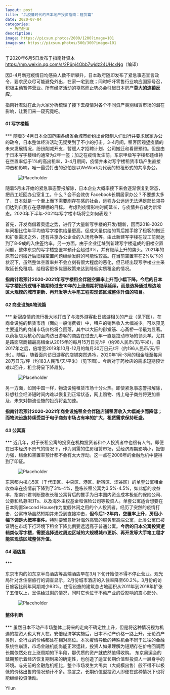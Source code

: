```yaml
---
layout: post
title: "后疫情时代的日本地产投资指南：租赁篇"
date: 2020-07-04
categories:
  - 角色扮演
description:
image: https://picsum.photos/2000/1200?image=101
image-sm: https://picsum.photos/500/300?image=101
---
```

于2020年6月5日发布于指南针资本
<a href="https://mp.weixin.qq.com/s/2P6nj4Obb7wjdz24UHcxNg">https://mp.weixin.qq.com/s/2P6nj4Obb7wjdz24UHcxNg</a>（编译）

因3-4月新冠疫情日均感染人数不断攀升，日本政府随即发布了紧急事态宣言政令<!--break-->，要求民众尽可能避免外出，在家一宅到底；同时呼吁零售行业响应国家号召，积极主动暂停营业。所有经济活动的戛然而止势必会引起日本房产<b>莫大的连锁反应</b>。

指南针君就在此为大家分析梳理了接下去疫情对各个不同资产类别租赁市场的潜在影响，让我们来一窥究竟吧。

<h4><i>01 </i>写字楼篇</h4>
***
随着3-4月日本全国范围各级省会城市纷纷出台限制人们出行并要求居家办公的政令，日本整体经济活动无疑受到了不小的打击。3-4月间，租客因观望疫情的未来发展情况，纷纷削减开支，暂缓人才招聘计划、公司搬迁和看房预约。但是由于日本写字楼租约通常为2年一签；加之在疫情发生前，东京甲级写字楼都还维持在空置率低于1%的高出租率，3-4月期间，疫情并未对写字楼租赁市场产生直接冲击和影响，唯一最受打击的恐怕是以WeWork为代表的短租形式的共享办公。

<figure>
  <img src="https://i.loli.net/2020/09/19/9oJmiN6yAwMd2xz.png" alt="Placeholder"/>
  <!--<figcaption>Gentrify cray pug authentic, cliche listicle actually subway tile woke semiotics af.</figcaption>-->
</figure>

随着5月末开始的紧急事态警报解除，日本企业大概率接下来会逐渐恢复到常态，把员工赶回办公室复工。什么？会不会效仿 Facebook长期居家办公？不要想太多了，日本就是一个至上而下需要刷存在感的社会，远程办公远远无法满足部长领导们达到自我存在感爆棚的目标。
考虑到疫情影响时间延长，与疫情共存成为新常态。2020年下半年-2021年写字楼市场将会如何表现？


首先，开发商借着奥运之势，进行了大量新写字楼的开发/翻新，因而2018-2020年间相比往年平均值写字楼供给量更高。促成大量供给的背后推手除了租客的搬迁和扩张需求之外，还有共享办公企业的入场竞争等。由此新建写字楼在竣工前就达到了8-9成的入住签约率。另一方面，由于企业迁址到新建写字楼造成的旧楼空置问题，整体东京的写字楼空置率预计会超过3%，并有继续上升的势头。2021年的原有公司搬迁后旧楼空置问题继续发酵的可能性较高。在当前空置率在2%以下的状况下，虽然整体空置率并不会立刻有很大程度的恶化，但已经出现写字楼业主采取延长免租期，给租客更多优惠政策来达到降低实质租金的情况。 


<b>指南针君预计2020-2021年写字楼租金伴随空置率上升而小幅下降。今后的日本写字楼投资逻辑不能期待过去10年的上涨周期将继续延续，而是选择通过周边地区大规模的城市更新、再开发等大手笔工程实现该区域整体升值的项目。</b>

<h4><i>02 </i>商业设施&物流篇</h4>
***
新冠疫情的流行极大地打击了与海外游客赴日旅游相关的产业（见下图），在商业设施的租赁市场（面向一般消费者）中，租户的销售收入大幅减少。可以预见主要道路的商铺市场价格将会回落，其中以大阪的御堂筋、心斋桥一带最为显著。以药妆店为核心的面向访日游客的商店在过去几年一直是拉动市场的领头羊。尤其是路面店商铺最高租金从2015年的每月15万日元/坪（约98人民币/天/平米），自2017年之后，倍增至2019年10月-12月的每月30万日元/坪（约196人民币/天/平米）。随后，随着面向访日游客的店铺突然遇冷，2020年1月-3月的租金降至每月28万日元/坪（约183人民币/天/平米）（见下图）。今后对于药妆店的需求短期预计难以回升，租金将呈下降趋势。

<figure>
  <img src="https://i.loli.net/2020/09/19/2TrMpAYwWm9bkjy.png" alt="Placeholder"/>
  <!--<figcaption>Gentrify cray pug authentic, cliche listicle actually subway tile woke semiotics af.</figcaption>-->
</figure>

另一方面，如同中国一样，物流设施租赁市场十分火热。即使紧急事态警报解除，料想社会经济短时间内难以恢复到正常状态，网上购物、线上电子商务将更加普及，未来对物流设施的投资将会加速。

<b>指南针君预计2020-2021年商业设施租金会伴随店铺租客收入大幅减少而降低；而物流设施持续受益于电子商务市场占有率的扩大，租赁需求保持旺盛。</b>

<h4><i>03 </i>公寓篇</h4>
***
近几年，对于长租公寓的投资在机构投资者和个人投资者中也很有人气。即便在日本经济不景气的情况下，作为刚需的住房租赁市场，受经济周期影响小，抵御力强，租金和空置率预计都不会有太大浮动。这一点在2008年的金融危机中便得到了印证。

<figure>
  <img src="https://i.loli.net/2020/09/19/PJr9QRC4xpjq1E6.png" alt="Placeholder"/>
  <!--<figcaption>Gentrify cray pug authentic, cliche listicle actually subway tile woke semiotics af.</figcaption>-->
</figure>

东京都内核心5区（千代田区、中央区、港区、新宿区、涩谷区）的单套公寓租金收益率在疫情前下降到了3%-4%，整栋长租公寓为3.5%-4.5%，如此低的收益率，指南针君判断整栋长租公寓背后的推手为日本国内资金成本极低的保险公司、公募和私募REITs、以及海外主权基金和保险公司等投资人。单套公寓适合想要在日本购置Second House作为度假休闲之用的个人投资者。经历了突然的疫情打击，公寓市场虽然短期并未受到直接冲击，<b>但今后1-2年内，空置率上升，房租小幅下调是大概率事件。</b>特别要留意针对海外高管的服务型高端公寓，此类公寓已被证明在市场下行环境下租金下降比例要远远高于普通公寓。<b>今后的日本公寓投资逻辑类似写字楼，需要选择通过周边区域的大规模城市更新、再开发等大手笔工程才能实现该区域整体升值。</b>

<h4><i>04 </i>酒店篇</h4>
***

东京市内的如东京半岛酒店等高端酒店早在3月下旬开始便不得不停止营业。观光局针对含住宿旅行的调查显示，2月份城市酒店的入住率降至60.2%。3月份的访日旅客比前年同期减少93%。住宿设施的建筑总占地面积从2011年到2018年扩张了五倍以上，呈供给过剩的情况，同时它也位于不动产业的受影响的震心部分。


<figure>
  <img src="https://i.loli.net/2020/09/19/MnojF8JPdhYe5Qb.png" alt="Placeholder"/>
  <!--<figcaption>Gentrify cray pug authentic, cliche listicle actually subway tile woke semiotics af.</figcaption>-->
</figure>
 
<h4>整体判断</h4>
***
虽然日本不动产市场整体上将来的走向不确定性上升，但是将这种情况视为机遇的投资人也大有人在。安倍经济学实施后，日本不动产价格一路上升，无论资产类别，全行业的价格都处在相对高位。本次疫情导致的特殊机会不同于过往的金融系统性崩溃，市场金融机能尚能正常运转，投资人如果理解为短期存在价格回调而长期依然处在上涨周期的下半段，那优质的资产就依然值得收购。
东京奥运会的延期预示着经济恢复期到来的确定性，也创造了适宜长期价值型投资人一展身手的环境。与先前的金融危机相比，整个市场发生大甩卖（大规模出售）般不得不以极低的价格出售的情况预计不多。换言之，长期价值型投资人即便在这种情况下也将能继续投资活动。

Yilun